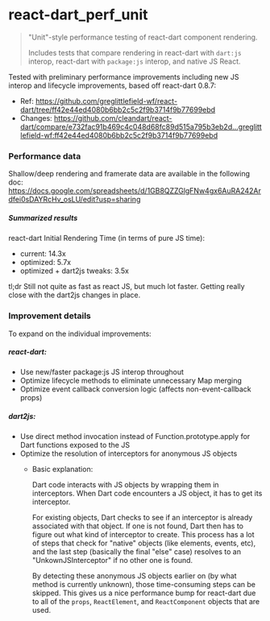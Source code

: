 # react-dart_perf_unit

> "Unit"-style performance testing of react-dart component rendering.
>
> Includes tests that compare rendering in react-dart with `dart:js` interop, react-dart with `package:js` interop, and native JS React.

Tested with preliminary performance improvements including new JS interop and lifecycle improvements, based off react-dart 0.8.7:
* Ref: https://github.com/greglittlefield-wf/react-dart/tree/ff42e44ed4080b6bb2c5c2f9b3714f9b77699ebd
* Changes: https://github.com/cleandart/react-dart/compare/e732fac91b469c4c048d68fc89d515a795b3eb2d...greglittlefield-wf:ff42e44ed4080b6bb2c5c2f9b3714f9b77699ebd

### Performance data
Shallow/deep rendering and framerate data are available in the following doc: <https://docs.google.com/spreadsheets/d/1GB8QZZGlgFNw4gx6AuRA242Ardfei0sDAYRcHv_osLU/edit?usp=sharing>

##### Summarized results

react-dart Initial Rendering Time (in terms of pure JS time):
* current: 14.3x
* optimized: 5.7x
* optimized + dart2js tweaks: 3.5x

tl;dr Still not quite as fast as react JS, but much lot faster. Getting really close with the dart2js changes in place.

### Improvement details
To expand on the individual improvements:

##### react-dart:
- Use new/faster package:js JS interop throughout
- Optimize lifecycle methods to eliminate unnecessary Map merging
- Optimize event callback conversion logic (affects non-event-callback props)

##### dart2js:
- Use direct method invocation instead of Function.prototype.apply for Dart functions exposed to the JS
- Optimize the resolution of interceptors for anonymous JS objects
    - Basic explanation: 
    
        Dart code interacts with JS objects by wrapping them in interceptors.
        When Dart code encounters a JS object, it has to get its interceptor.

        For existing objects, Dart checks to see if an interceptor is already associated with that object.
        If one is not found, Dart then has to figure out what kind of interceptor to create. This process has a lot of steps that check for "native" objects (like elements, events, etc), and the last step (basically the final "else" case) resolves to an "UnkownJSInterceptor" if no other one is found.

        By detecting these anonymous JS objects earlier on (by what method is currently unknown), those time-consuming steps can be skipped.
        This gives us a nice performance bump for react-dart due to all of the `props`, `ReactElement`, and `ReactComponent` objects that are used.

